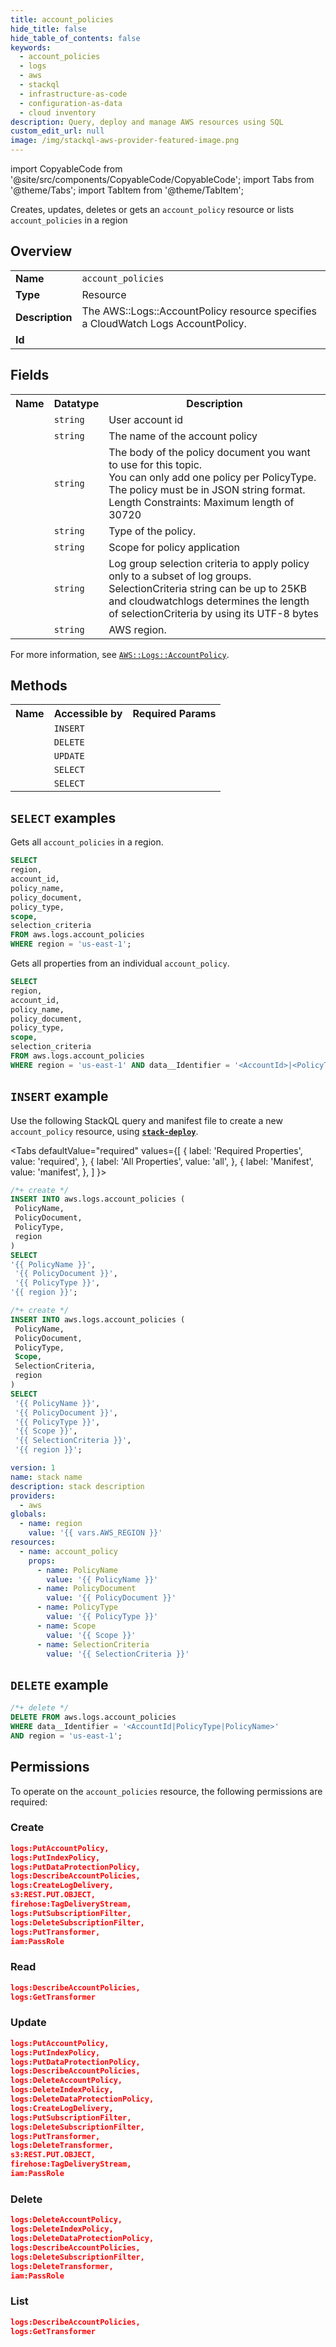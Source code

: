 ```yaml
---
title: account_policies
hide_title: false
hide_table_of_contents: false
keywords:
  - account_policies
  - logs
  - aws
  - stackql
  - infrastructure-as-code
  - configuration-as-data
  - cloud inventory
description: Query, deploy and manage AWS resources using SQL
custom_edit_url: null
image: /img/stackql-aws-provider-featured-image.png
---
```


import CopyableCode from '@site/src/components/CopyableCode/CopyableCode';
import Tabs from '@theme/Tabs';
import TabItem from '@theme/TabItem';

Creates, updates, deletes or gets an <code>account_policy</code> resource or lists <code>account_policies</code> in a region

## Overview
<table>
<tbody>
<tr><td><b>Name</b></td><td><code>account_policies</code></td></tr>
<tr><td><b>Type</b></td><td>Resource</td></tr>
<tr><td><b>Description</b></td><td>The AWS::Logs::AccountPolicy resource specifies a CloudWatch Logs AccountPolicy.</td></tr>
<tr><td><b>Id</b></td><td><CopyableCode code="aws.logs.account_policies" /></td></tr>
</tbody>
</table>

## Fields
<table>
<tbody>
<tr><th>Name</th><th>Datatype</th><th>Description</th></tr><tr><td><CopyableCode code="account_id" /></td><td><code>string</code></td><td>User account id</td></tr>
<tr><td><CopyableCode code="policy_name" /></td><td><code>string</code></td><td>The name of the account policy</td></tr>
<tr><td><CopyableCode code="policy_document" /></td><td><code>string</code></td><td>The body of the policy document you want to use for this topic.<br />You can only add one policy per PolicyType.<br />The policy must be in JSON string format.<br />Length Constraints: Maximum length of 30720</td></tr>
<tr><td><CopyableCode code="policy_type" /></td><td><code>string</code></td><td>Type of the policy.</td></tr>
<tr><td><CopyableCode code="scope" /></td><td><code>string</code></td><td>Scope for policy application</td></tr>
<tr><td><CopyableCode code="selection_criteria" /></td><td><code>string</code></td><td>Log group selection criteria to apply policy only to a subset of log groups. SelectionCriteria string can be up to 25KB and cloudwatchlogs determines the length of selectionCriteria by using its UTF-8 bytes</td></tr>
<tr><td><CopyableCode code="region" /></td><td><code>string</code></td><td>AWS region.</td></tr>
</tbody>
</table>

For more information, see <a href="https://docs.aws.amazon.com/AWSCloudFormation/latest/UserGuide/aws-resource-logs-accountpolicy.html"><code>AWS::Logs::AccountPolicy</code></a>.

## Methods

<table>
<tbody>
  <tr>
    <th>Name</th>
    <th>Accessible by</th>
    <th>Required Params</th>
  </tr>
  <tr>
    <td><CopyableCode code="create_resource" /></td>
    <td><code>INSERT</code></td>
    <td><CopyableCode code="PolicyName, PolicyType, PolicyDocument, region" /></td>
  </tr>
  <tr>
    <td><CopyableCode code="delete_resource" /></td>
    <td><code>DELETE</code></td>
    <td><CopyableCode code="data__Identifier, region" /></td>
  </tr>
  <tr>
    <td><CopyableCode code="update_resource" /></td>
    <td><code>UPDATE</code></td>
    <td><CopyableCode code="data__Identifier, data__PatchDocument, region" /></td>
  </tr>
  <tr>
    <td><CopyableCode code="list_resources" /></td>
    <td><code>SELECT</code></td>
    <td><CopyableCode code="region" /></td>
  </tr>
  <tr>
    <td><CopyableCode code="get_resource" /></td>
    <td><code>SELECT</code></td>
    <td><CopyableCode code="data__Identifier, region" /></td>
  </tr>
</tbody>
</table>

## `SELECT` examples
Gets all <code>account_policies</code> in a region.
```sql
SELECT
region,
account_id,
policy_name,
policy_document,
policy_type,
scope,
selection_criteria
FROM aws.logs.account_policies
WHERE region = 'us-east-1';
```
Gets all properties from an individual <code>account_policy</code>.
```sql
SELECT
region,
account_id,
policy_name,
policy_document,
policy_type,
scope,
selection_criteria
FROM aws.logs.account_policies
WHERE region = 'us-east-1' AND data__Identifier = '<AccountId>|<PolicyType>|<PolicyName>';
```

## `INSERT` example

Use the following StackQL query and manifest file to create a new <code>account_policy</code> resource, using [__`stack-deploy`__](https://pypi.org/project/stack-deploy/).

<Tabs
    defaultValue="required"
    values={[
      { label: 'Required Properties', value: 'required', },
      { label: 'All Properties', value: 'all', },
      { label: 'Manifest', value: 'manifest', },
    ]
}>
<TabItem value="required">

```sql
/*+ create */
INSERT INTO aws.logs.account_policies (
 PolicyName,
 PolicyDocument,
 PolicyType,
 region
)
SELECT 
'{{ PolicyName }}',
 '{{ PolicyDocument }}',
 '{{ PolicyType }}',
'{{ region }}';
```
</TabItem>
<TabItem value="all">

```sql
/*+ create */
INSERT INTO aws.logs.account_policies (
 PolicyName,
 PolicyDocument,
 PolicyType,
 Scope,
 SelectionCriteria,
 region
)
SELECT 
 '{{ PolicyName }}',
 '{{ PolicyDocument }}',
 '{{ PolicyType }}',
 '{{ Scope }}',
 '{{ SelectionCriteria }}',
 '{{ region }}';
```
</TabItem>
<TabItem value="manifest">

```yaml
version: 1
name: stack name
description: stack description
providers:
  - aws
globals:
  - name: region
    value: '{{ vars.AWS_REGION }}'
resources:
  - name: account_policy
    props:
      - name: PolicyName
        value: '{{ PolicyName }}'
      - name: PolicyDocument
        value: '{{ PolicyDocument }}'
      - name: PolicyType
        value: '{{ PolicyType }}'
      - name: Scope
        value: '{{ Scope }}'
      - name: SelectionCriteria
        value: '{{ SelectionCriteria }}'

```
</TabItem>
</Tabs>

## `DELETE` example

```sql
/*+ delete */
DELETE FROM aws.logs.account_policies
WHERE data__Identifier = '<AccountId|PolicyType|PolicyName>'
AND region = 'us-east-1';
```

## Permissions

To operate on the <code>account_policies</code> resource, the following permissions are required:

### Create
```json
logs:PutAccountPolicy,
logs:PutIndexPolicy,
logs:PutDataProtectionPolicy,
logs:DescribeAccountPolicies,
logs:CreateLogDelivery,
s3:REST.PUT.OBJECT,
firehose:TagDeliveryStream,
logs:PutSubscriptionFilter,
logs:DeleteSubscriptionFilter,
logs:PutTransformer,
iam:PassRole
```

### Read
```json
logs:DescribeAccountPolicies,
logs:GetTransformer
```

### Update
```json
logs:PutAccountPolicy,
logs:PutIndexPolicy,
logs:PutDataProtectionPolicy,
logs:DescribeAccountPolicies,
logs:DeleteAccountPolicy,
logs:DeleteIndexPolicy,
logs:DeleteDataProtectionPolicy,
logs:CreateLogDelivery,
logs:PutSubscriptionFilter,
logs:DeleteSubscriptionFilter,
logs:PutTransformer,
logs:DeleteTransformer,
s3:REST.PUT.OBJECT,
firehose:TagDeliveryStream,
iam:PassRole
```

### Delete
```json
logs:DeleteAccountPolicy,
logs:DeleteIndexPolicy,
logs:DeleteDataProtectionPolicy,
logs:DescribeAccountPolicies,
logs:DeleteSubscriptionFilter,
logs:DeleteTransformer,
iam:PassRole
```

### List
```json
logs:DescribeAccountPolicies,
logs:GetTransformer
```
